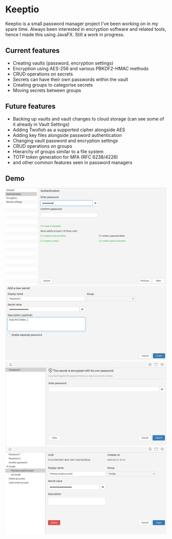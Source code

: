 # Keeptio

Keeptio is a small password manager project I've been working on in my spare time. Always been interested in encryption software and related tools, hence I made this using JavaFX. Still a work in progress.

## Current features

- Creating vaults (password, encryption settings)
- Encryption using AES-256 and various PBKDF2-HMAC methods
- CRUD operations on secrets
- Secrets can have their own passwords within the vault
- Creating groups to categorise secrets
- Moving secrets between groups

## Future features

- Backing up vaults and vault changes to cloud storage (can see some of it already in Vault Settings)
- Adding Twofish as a supported cipher alongside AES
- Adding key files alongside password authentication
- Changing vault password and encryption settings
- CRUD operations on groups
- Hierarchy of groups similar to a file system
- TOTP token generation for MFA (RFC 6238/4226)
- and other common features seen in password managers

## Demo

![1](./demo/1.jpg)
![2](./demo/2.jpg)
![3](./demo/3.jpg)
![4](./demo/4.jpg)

